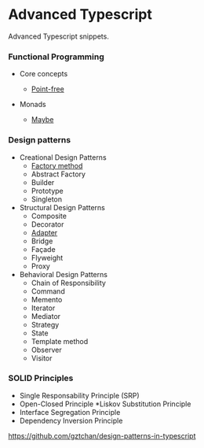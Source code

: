 # Advanced Typescript

Advanced Typescript snippets.

### Functional Programming

* Core concepts
  * [Point-free](./functional-programming/point-free/point-free.md)
  
* Monads
  * [Maybe](./functional-programming/monads/maybe/index.html)

### Design patterns

* Creational Design Patterns
    * [Factory method](./design-patterns/creational-design-patterns/factory-method.html)
    * Abstract Factory
    * Builder
    * Prototype
    * Singleton
* Structural Design Patterns
    * Composite
    * Decorator
    * [Adapter](./design-patterns/structural-design-patterns/adapter.html)
    * Bridge
    * Façade
    * Flyweight
    * Proxy
* Behavioral Design Patterns
    * Chain of Responsibility
    * Command
    * Memento
    * Iterator
    * Mediator
    * Strategy
    * State
    * Template method
    * Observer
    * Visitor 
    
### SOLID Principles

* Single Responsability Principle (SRP)
* Open-Closed Principle
*Liskov Substitution Principle
* Interface Segregation Principle
* Dependency Inversion Principle



https://github.com/gztchan/design-patterns-in-typescript
